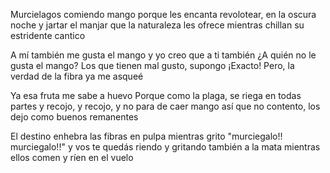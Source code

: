 Murcielagos comiendo mango
porque les encanta revolotear, en la oscura noche
y jartar el manjar que la naturaleza les ofrece
mientras chillan su estridente cantico

A mí también me gusta el mango 
y yo creo que a ti también
¿A quién no le gusta el mango?
Los que tienen mal gusto, supongo
¡Exacto! Pero, la verdad de la fibra ya me asqueé

Ya esa fruta me sabe a huevo
Porque como la plaga, se riega en todas partes
y recojo, y recojo, y no para de caer mango
así que no contento, los dejo como buenos remanentes

El destino enhebra las fibras en pulpa
mientras grito "murciegalo!! murciegalo!!"
y vos te quedás riendo y gritando también a la mata
mientras ellos comen y ríen en el vuelo
